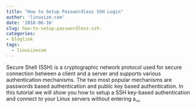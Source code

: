 ```yaml
---
title: "How to Setup Passwordless SSH Login"
author: 'linuxize.com'
date: '2018-06-16'
slug: how-to-setup-passwordless-ssh-
categories:
- bloglink
tags:
  - linuxizecom
---
```


Secure Shell (SSH) is a cryptographic network protocol used for secure connection between a client and a server and supports various authentication mechanisms. The two most popular mechanisms are passwords based authentication and public key based authentication. In this tutorial we will show you how to setup a SSH key-based authentication and connect to your Linux servers without entering a[... <i class="fas fa-external-link-alt"></i>](https://linuxize.com/post/how-to-setup-passwordless-ssh-login/)

